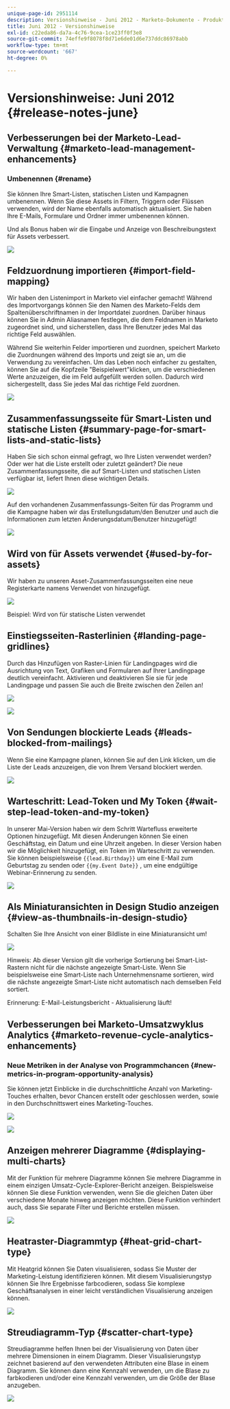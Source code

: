```yaml
---
unique-page-id: 2951114
description: Versionshinweise - Juni 2012 - Marketo-Dokumente - Produktdokumentation
title: Juni 2012 - Versionshinweise
exl-id: c22eda86-da7a-4c76-9cea-1ce23ff0f3e8
source-git-commit: 74effe9f8078f8d71e6de01d6e737ddc86978abb
workflow-type: tm+mt
source-wordcount: '667'
ht-degree: 0%

---
```


# Versionshinweise: Juni 2012 {#release-notes-june}

## Verbesserungen bei der Marketo-Lead-Verwaltung {#marketo-lead-management-enhancements}

### Umbenennen {#rename}

Sie können Ihre Smart-Listen, statischen Listen und Kampagnen umbenennen. Wenn Sie diese Assets in Filtern, Triggern oder Flüssen verwenden, wird der Name ebenfalls automatisch aktualisiert. Sie haben Ihre E-Mails, Formulare und Ordner immer umbenennen können.

Und als Bonus haben wir die Eingabe und Anzeige von Beschreibungstext für Assets verbessert.

![](assets/image2014-9-23-10-3a23-3a10.png)

## Feldzuordnung importieren {#import-field-mapping}

Wir haben den Listenimport in Marketo viel einfacher gemacht! Während des Importvorgangs können Sie den Namen des Marketo-Felds dem Spaltenüberschriftnamen in der Importdatei zuordnen. Darüber hinaus können Sie in Admin Aliasnamen festlegen, die dem Feldnamen in Marketo zugeordnet sind, und sicherstellen, dass Ihre Benutzer jedes Mal das richtige Feld auswählen.

Während Sie weiterhin Felder importieren und zuordnen, speichert Marketo die Zuordnungen während des Imports und zeigt sie an, um die Verwendung zu vereinfachen. Um das Leben noch einfacher zu gestalten, können Sie auf die Kopfzeile &quot;Beispielwert&quot;klicken, um die verschiedenen Werte anzuzeigen, die im Feld aufgefüllt werden sollen. Dadurch wird sichergestellt, dass Sie jedes Mal das richtige Feld zuordnen.

![](assets/image2014-9-23-10-3a23-3a27.png)

## Zusammenfassungsseite für Smart-Listen und statische Listen {#summary-page-for-smart-lists-and-static-lists}

Haben Sie sich schon einmal gefragt, wo Ihre Listen verwendet werden? Oder wer hat die Liste erstellt oder zuletzt geändert? Die neue Zusammenfassungsseite, die auf Smart-Listen und statischen Listen verfügbar ist, liefert Ihnen diese wichtigen Details.

![](assets/image2014-9-23-10-3a23-3a40.png)

Auf den vorhandenen Zusammenfassungs-Seiten für das Programm und die Kampagne haben wir das Erstellungsdatum/den Benutzer und auch die Informationen zum letzten Änderungsdatum/Benutzer hinzugefügt!

![](assets/image2014-9-23-10-3a23-3a54.png)

## Wird von für Assets verwendet {#used-by-for-assets}

Wir haben zu unseren Asset-Zusammenfassungsseiten eine neue Registerkarte namens Verwendet von hinzugefügt.

![](assets/image2014-9-23-10-3a24-3a5.png)

Beispiel: Wird von für statische Listen verwendet

## Einstiegsseiten-Rasterlinien {#landing-page-gridlines}

Durch das Hinzufügen von Raster-Linien für Landingpages wird die Ausrichtung von Text, Grafiken und Formularen auf Ihrer Landingpage deutlich vereinfacht. Aktivieren und deaktivieren Sie sie für jede Landingpage und passen Sie auch die Breite zwischen den Zeilen an!

![](assets/image2014-9-23-10-3a24-3a19.png)

![](assets/image2014-9-23-10-3a24-3a33.png)

## Von Sendungen blockierte Leads {#leads-blocked-from-mailings}

Wenn Sie eine Kampagne planen, können Sie auf den Link klicken, um die Liste der Leads anzuzeigen, die von Ihrem Versand blockiert werden.

![](assets/image2014-9-23-10-3a24-3a51.png)

## Warteschritt: Lead-Token und My Token {#wait-step-lead-token-and-my-token}

In unserer Mai-Version haben wir dem Schritt Wartefluss erweiterte Optionen hinzugefügt. Mit diesen Änderungen können Sie einen Geschäftstag, ein Datum und eine Uhrzeit angeben. In dieser Version haben wir die Möglichkeit hinzugefügt, ein Token im Warteschritt zu verwenden. Sie können beispielsweise `{{lead.Birthday}}` um eine E-Mail zum Geburtstag zu senden oder `{{my.Event Date}}` , um eine endgültige Webinar-Erinnerung zu senden.

![](assets/image2014-9-23-10-3a25-3a57.png)

## Als Miniaturansichten in Design Studio anzeigen {#view-as-thumbnails-in-design-studio}

Schalten Sie Ihre Ansicht von einer Bildliste in eine Miniaturansicht um!

![](assets/image2014-9-23-10-3a26-3a13.png)

Hinweis: Ab dieser Version gilt die vorherige Sortierung bei Smart-List-Rastern nicht für die nächste angezeigte Smart-Liste. Wenn Sie beispielsweise eine Smart-Liste nach Unternehmensname sortieren, wird die nächste angezeigte Smart-Liste nicht automatisch nach demselben Feld sortiert.

Erinnerung: E-Mail-Leistungsbericht - Aktualisierung läuft!

## Verbesserungen bei Marketo-Umsatzwyklus Analytics {#marketo-revenue-cycle-analytics-enhancements}

### Neue Metriken in der Analyse von Programmchancen  {#new-metrics-in-program-opportunity-analysis}

Sie können jetzt Einblicke in die durchschnittliche Anzahl von Marketing-Touches erhalten, bevor Chancen erstellt oder geschlossen werden, sowie in den Durchschnittswert eines Marketing-Touches.

![](assets/image2014-9-23-10-3a26-3a30.png)

![](assets/image2014-9-23-10-3a26-3a41.png)

## Anzeigen mehrerer Diagramme {#displaying-multi-charts}

Mit der Funktion für mehrere Diagramme können Sie mehrere Diagramme in einem einzigen Umsatz-Cycle-Explorer-Bericht anzeigen. Beispielsweise können Sie diese Funktion verwenden, wenn Sie die gleichen Daten über verschiedene Monate hinweg anzeigen möchten. Diese Funktion verhindert auch, dass Sie separate Filter und Berichte erstellen müssen.

![](assets/image2014-9-23-10-3a27-3a41.png)

## Heatraster-Diagrammtyp  {#heat-grid-chart-type}

Mit Heatgrid können Sie Daten visualisieren, sodass Sie Muster der Marketing-Leistung identifizieren können. Mit diesem Visualisierungstyp können Sie Ihre Ergebnisse farbcodieren, sodass Sie komplexe Geschäftsanalysen in einer leicht verständlichen Visualisierung anzeigen können.

![](assets/image2014-9-23-10-3a28-3a21.png)

## Streudiagramm-Typ  {#scatter-chart-type}

Streudiagramme helfen Ihnen bei der Visualisierung von Daten über mehrere Dimensionen in einem Diagramm. Dieser Visualisierungstyp zeichnet basierend auf den verwendeten Attributen eine Blase in einem Diagramm. Sie können dann eine Kennzahl verwenden, um die Blase zu farbkodieren und/oder eine Kennzahl verwenden, um die Größe der Blase anzugeben.

![](assets/image2014-9-23-10-3a29-3a7.png)
